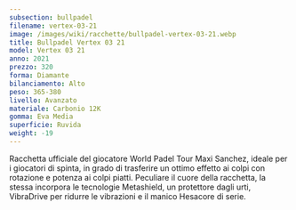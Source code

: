 ```yaml
---
subsection: bullpadel
filename: vertex-03-21
image: /images/wiki/racchette/bullpadel-vertex-03-21.webp
title: Bullpadel Vertex 03 21
model: Vertex 03 21
anno: 2021
prezzo: 320
forma: Diamante
bilanciamento: Alto
peso: 365-380
livello: Avanzato
materiale: Carbonio 12K
gomma: Eva Media
superficie: Ruvida
weight: -19
---
```

Racchetta ufficiale del giocatore World Padel Tour Maxi Sanchez, ideale per i giocatori di spinta, in grado di trasferire un ottimo effetto ai colpi con rotazione e potenza ai colpi piatti. Peculiare il cuore della racchetta, la stessa incorpora le tecnologie Metashield, un protettore dagli urti, VibraDrive per ridurre le vibrazioni e il manico Hesacore di serie.